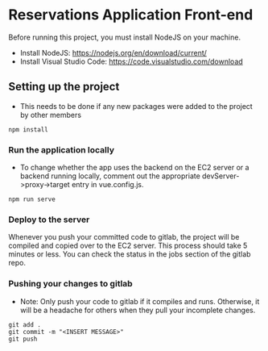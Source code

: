 # Reservations Application Front-end

Before running this project, you must install NodeJS on your machine.

- Install NodeJS: https://nodejs.org/en/download/current/
- Install Visual Studio Code: https://code.visualstudio.com/download

## Setting up the project
- This needs to be done if any new packages were added to the project by other members
```
npm install
```

### Run the application locally
- To change whether the app uses the backend on the EC2 server or a backend running locally, comment out the appropriate devServer->proxy->target entry in vue.config.js.
```
npm run serve
```

### Deploy to the server
Whenever you push your committed code to gitlab, the project will be compiled and copied over to the EC2 server. This process should take 5 minutes or less. You can check the status in the jobs section of the gitlab repo.

### Pushing your changes to gitlab
- Note: Only push your code to gitlab if it compiles and runs. Otherwise, it will be a headache for others when they pull your incomplete changes.
```
git add .
git commit -m "<INSERT MESSAGE>"
git push
```